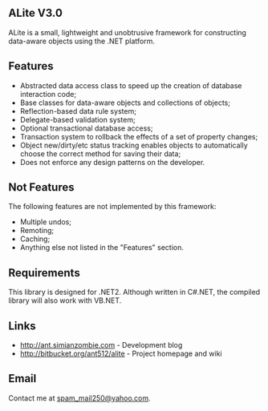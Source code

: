 ALite V3.0
----------

  ALite is a small, lightweight and unobtrusive framework for constructing
  data-aware objects using the .NET platform.
  

Features
--------

 - Abstracted data access class to speed up the creation of database
   interaction code;
 - Base classes for data-aware objects and collections of objects;
 - Reflection-based data rule system;
 - Delegate-based validation system;
 - Optional transactional database access;
 - Transaction system to rollback the effects of a set of property changes;
 - Object new/dirty/etc status tracking enables objects to automatically choose
   the correct method for saving their data;
 - Does not enforce any design patterns on the developer.


Not Features
------------

  The following features are not implemented by this framework:
  
   - Multiple undos;
   - Remoting;
   - Caching;
   - Anything else not listed in the "Features" section.
   

Requirements
------------

  This library is designed for .NET2.  Although written in C#.NET, the compiled
  library will also work with VB.NET.
  
  
Links
-----

  - http://ant.simianzombie.com                  - Development blog
  - http://bitbucket.org/ant512/alite            - Project homepage and wiki


Email
-----

  Contact me at spam_mail250@yahoo.com.